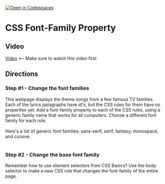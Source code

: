 [![Open in Codespaces](https://classroom.github.com/assets/launch-codespace-2972f46106e565e64193e422d61a12cf1da4916b45550586e14ef0a7c637dd04.svg)](https://classroom.github.com/open-in-codespaces?assignment_repo_id=21333731)
# CSS Font-Family Property <br>

## Video
[Video](https://youtu.be/6kylHlh-1k4) <-- Make sure to watch this video first

## Directions 
### Step #1 - Change the font families <br>
This webpage displays the theme songs from a few famous TV families. Each of the lyrics paragraphs have id's, but the CSS rules for them have no properties yet. Add a font-family property to each of the CSS rules, using a generic family name that works for all computers. Choose a different font family for each rule.<br><br>
Here's a list of generic font families: sans-serif, serif, fantasy, monospace, and cursive.
<br><br>
### Step #2 - Change the base font family <br>
Remember how to use element selectors from CSS Basics? Use the body selector to make a new CSS rule that changes the font-family of the entire page.
<br><br>
